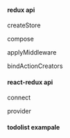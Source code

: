 #### redux api

createStore

compose

applyMiddleware

bindActionCreators

#### react-redux api

connect

provider

#### todolist exampale